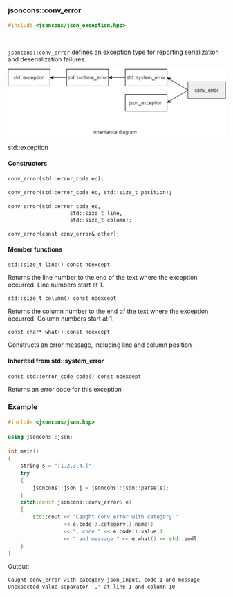 ### jsoncons::conv_error

```c++
#include <jsoncons/json_exception.hpp>
```

<br>

`jsoncons::conv_error` defines an exception type for reporting serialization and deserialization failures.

![conv_error](./diagrams/conv_error.png)

std::exception

#### Constructors

    conv_error(std::error_code ec);

    conv_error(std::error_code ec, std::size_t position);

    conv_error(std::error_code ec,
                        std::size_t line,
                        std::size_t column);

    conv_error(const conv_error& other);

#### Member functions

    std::size_t line() const noexcept
Returns the line number to the end of the text where the exception occurred.
Line numbers start at 1.

    std::size_t column() const noexcept
Returns the column number to the end of the text where the exception occurred.
Column numbers start at 1.

    const char* what() const noexcept
Constructs an error message, including line and column position

#### Inherited from std::system_error

    const std::error_code code() const noexcept
Returns an error code for this exception

### Example

```c++
#include <jsoncons/json.hpp>

using jsoncons::json;

int main()
{
    string s = "[1,2,3,4,]";
    try 
    {
        jsoncons::json j = jsoncons::json::parse(s);
    } 
    catch(const jsoncons::conv_error& e) 
    {
        std::cout << "Caught conv_error with category " 
                  << e.code().category().name() 
                  << ", code " << e.code().value() 
                  << " and message " << e.what() << std::endl;
    }
}
```

Output:
```
Caught conv_error with category json_input, code 1 and message Unexpected value separator ',' at line 1 and column 10
```
